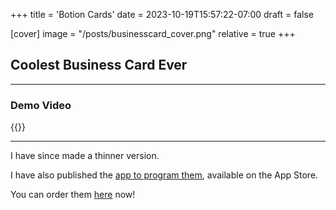 +++
title = 'Botion Cards'
date = 2023-10-19T15:57:22-07:00
draft = false

[cover]
    image = "/posts/businesscard_cover.png"
    relative = true
+++

## Coolest Business Card Ever

---

### Demo Video

{{<youtube SqF1A_pn7E8>}}

---

I have since made a thinner version.

I have also published the [app to program them](https://abenstirling.com/posts/botionnfc/), available on the App Store.

You can order them [here](https://botioncards.com) now!
